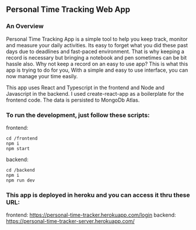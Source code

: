 ## Personal Time Tracking Web App

### An Overview

Personal Time Tracking App is a simple tool to help you keep track, monitor and measure your daily activities.
Its easy to forget what you did these past days due to deadlines and fast-paced environment. That is why keeping a record 
is necessary but bringing a notebook and pen sometimes can be bit hassle also. Why not keep a record on an easy to use app?
This is what this app is trying to do for you, With a simple and easy to use interface, you can now manage your time easily.

This app uses React and Typescript in the frontend and Node and Javascript in the backend.
I used create-react-app as a boilerplate for the frontend code.
The data is persisted to MongoDb Atlas. 

### To run the development, just follow these scripts:

frontend: 
```
cd /frontend
npm i 
npm start
```
  
backend:
```
cd /backend
npm i
npm run dev
```

### This app is deployed in heroku and you can access it thru these URL:
frontend: https://personal-time-tracker.herokuapp.com/login
backend: https://personal-time-tracker-server.herokuapp.com/
